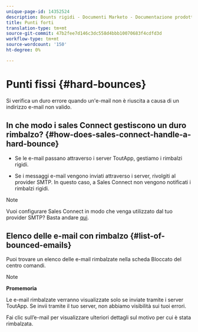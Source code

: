```yaml
---
unique-page-id: 14352524
description: Bounts rigidi - Documenti Marketo - Documentazione prodotto
title: Punti forti
translation-type: tm+mt
source-git-commit: 47b2fee7d146c3dc558d4bbb10070683f4cdfd3d
workflow-type: tm+mt
source-wordcount: '150'
ht-degree: 0%

---
```



# Punti fissi {#hard-bounces}

Si verifica un duro errore quando un&#39;e-mail non è riuscita a causa di un indirizzo e-mail non valido.

## In che modo i sales Connect gestiscono un duro rimbalzo? {#how-does-sales-connect-handle-a-hard-bounce}

- Se le e-mail passano attraverso i server ToutApp, gestiamo i rimbalzi rigidi.

- Se i messaggi e-mail vengono inviati attraverso i server, rivolgiti al provider SMTP. In questo caso, a Sales Connect non vengono notificati i rimbalzi rigidi.

>[!NOTE]
>
>Vuoi configurare Sales Connect in modo che venga utilizzato dal tuo provider SMTP? Basta andare [qui](http://docs.marketo.com/x/zYTS).

## Elenco delle e-mail con rimbalzo {#list-of-bounced-emails}

Puoi trovare un elenco delle e-mail rimbalzate nella scheda Bloccato del centro comandi.

>[!NOTE]
>
>**Promemoria**
>
>Le e-mail rimbalzate verranno visualizzate solo se inviate tramite i server ToutApp. Se invii tramite il tuo server, non abbiamo visibilità sui tuoi errori.

Fai clic sull’e-mail per visualizzare ulteriori dettagli sul motivo per cui è stata rimbalzata.

